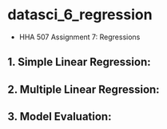 # datasci_6_regression
- HHA 507 Assignment 7: Regressions

## 1. Simple Linear Regression:

## 2. Multiple Linear Regression:

## 3. Model Evaluation:
